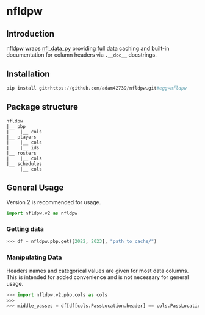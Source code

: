 # nfldpw

## Introduction

nfldpw wraps [nfl_data_py](https://github.com/nflverse/nfl_data_py) providing full data caching and built-in documentation for column headers via `.__doc__` docstrings.

## Installation

```python
pip install git+https://github.com/adam42739/nfldpw.git#egg=nfldpw
```

## Package structure

```
nfldpw
|__ pbp
|    |__ cols
|__ players
|    |__ cols
|    |__ ids
|__ rosters
|    |__ cols
|__ schedules
     |__ cols
```

## General Usage

Version 2 is recommended for usage.

```python
import nfldpw.v2 as nfldpw
```

### Getting data

```python
>>> df = nfldpw.pbp.get([2022, 2023], "path_to_cache/")
```

### Manipulating Data

Headers names and categorical values are given for most data columns. This is intended for added convenience and is not necessary for general usage.

```python
>>> import nfldpw.v2.pbp.cols as cols
>>>
>>> middle_passes = df[df[cols.PassLocation.header] == cols.PassLocation.MIDDLE]
```
